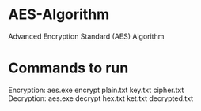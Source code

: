 # AES-Algorithm
Advanced Encryption Standard (AES) Algorithm  

# Commands to run  
Encryption: aes.exe encrypt plain.txt key.txt cipher.txt  
Decryption: aes.exe decrypt hex.txt ket.txt decrypted.txt
